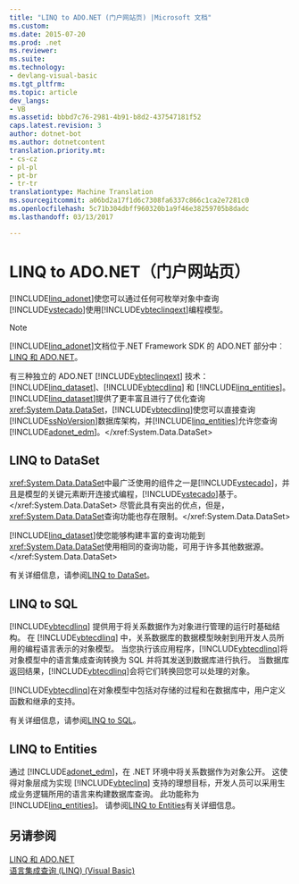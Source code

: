 ```yaml
---
title: "LINQ to ADO.NET (门户网站页) |Microsoft 文档"
ms.custom: 
ms.date: 2015-07-20
ms.prod: .net
ms.reviewer: 
ms.suite: 
ms.technology:
- devlang-visual-basic
ms.tgt_pltfrm: 
ms.topic: article
dev_langs:
- VB
ms.assetid: bbbd7c76-2981-4b91-b8d2-437547181f52
caps.latest.revision: 3
author: dotnet-bot
ms.author: dotnetcontent
translation.priority.mt:
- cs-cz
- pl-pl
- pt-br
- tr-tr
translationtype: Machine Translation
ms.sourcegitcommit: a06bd2a17f1d6c7308fa6337c866c1ca2e7281c0
ms.openlocfilehash: 5c71b304dbff960320b1a9f46e38259705b8dadc
ms.lasthandoff: 03/13/2017

---
```

# <a name="linq-to-adonet-portal-page"></a>LINQ to ADO.NET（门户网站页）
[!INCLUDE[linq_adonet](../../../../csharp/programming-guide/concepts/linq/includes/linq_adonet_md.md)]使您可以通过任何可枚举对象中查询[!INCLUDE[vstecado](../../../../csharp/programming-guide/concepts/linq/includes/vstecado_md.md)]使用[!INCLUDE[vbteclinqext](../../../../csharp/getting-started/includes/vbteclinqext_md.md)]编程模型。  
  
> [!NOTE]
>  [!INCLUDE[linq_adonet](../../../../csharp/programming-guide/concepts/linq/includes/linq_adonet_md.md)]文档位于.NET Framework SDK 的 ADO.NET 部分中︰ [LINQ 和 ADO.NET](http://msdn.microsoft.com/library/bf0c8f93-3ff7-49f3-8aed-f2b7ac938dec)。  
  
 有三种独立的 ADO.NET [!INCLUDE[vbteclinqext](../../../../csharp/getting-started/includes/vbteclinqext_md.md)] 技术：[!INCLUDE[linq_dataset](../../../../csharp/programming-guide/concepts/linq/includes/linq_dataset_md.md)]、[!INCLUDE[vbtecdlinq](../../../../csharp/includes/vbtecdlinq_md.md)] 和 [!INCLUDE[linq_entities](../../../../csharp/programming-guide/concepts/linq/includes/linq_entities_md.md)]。 [!INCLUDE[linq_dataset](../../../../csharp/programming-guide/concepts/linq/includes/linq_dataset_md.md)]提供了更丰富且进行了优化查询<xref:System.Data.DataSet>，[!INCLUDE[vbtecdlinq](../../../../csharp/includes/vbtecdlinq_md.md)]使您可以直接查询[!INCLUDE[ssNoVersion](../../../../csharp/programming-guide/concepts/linq/includes/ssnoversion_md.md)]数据库架构，并[!INCLUDE[linq_entities](../../../../csharp/programming-guide/concepts/linq/includes/linq_entities_md.md)]允许您查询[!INCLUDE[adonet_edm](../../../../csharp/programming-guide/concepts/linq/includes/adonet_edm_md.md)]。</xref:System.Data.DataSet>  
  
## <a name="linq-to-dataset"></a>LINQ to DataSet  
 <xref:System.Data.DataSet>中最广泛使用的组件之一是[!INCLUDE[vstecado](../../../../csharp/programming-guide/concepts/linq/includes/vstecado_md.md)]，并且是模型的关键元素断开连接式编程，[!INCLUDE[vstecado](../../../../csharp/programming-guide/concepts/linq/includes/vstecado_md.md)]基于。</xref:System.Data.DataSet> 尽管此具有突出的优点，但是，<xref:System.Data.DataSet>查询功能也存在限制。</xref:System.Data.DataSet>  
  
 [!INCLUDE[linq_dataset](../../../../csharp/programming-guide/concepts/linq/includes/linq_dataset_md.md)]使您能够构建丰富的查询功能到<xref:System.Data.DataSet>使用相同的查询功能，可用于许多其他数据源。</xref:System.Data.DataSet>  
  
 有关详细信息，请参阅[LINQ to DataSet](http://msdn.microsoft.com/library/743e3755-3ecb-45a2-8d9b-9ed41f0dcf17)。  
  
## <a name="linq-to-sql"></a>LINQ to SQL  
 [!INCLUDE[vbtecdlinq](../../../../csharp/includes/vbtecdlinq_md.md)] 提供用于将关系数据作为对象进行管理的运行时基础结构。 在 [!INCLUDE[vbtecdlinq](../../../../csharp/includes/vbtecdlinq_md.md)] 中，关系数据库的数据模型映射到用开发人员所用的编程语言表示的对象模型。 当您执行该应用程序，[!INCLUDE[vbtecdlinq](../../../../csharp/includes/vbtecdlinq_md.md)]将对象模型中的语言集成查询转换为 SQL 并将其发送到数据库进行执行。 当数据库返回结果，[!INCLUDE[vbtecdlinq](../../../../csharp/includes/vbtecdlinq_md.md)]会将它们转换回您可以处理的对象。  
  
 [!INCLUDE[vbtecdlinq](../../../../csharp/includes/vbtecdlinq_md.md)]在对象模型中包括对存储的过程和在数据库中，用户定义函数和继承的支持。  
  
 有关详细信息，请参阅[LINQ to SQL](https://msdn.microsoft.com/library/bb386976)。  
  
## <a name="linq-to-entities"></a>LINQ to Entities  
 通过 [!INCLUDE[adonet_edm](../../../../csharp/programming-guide/concepts/linq/includes/adonet_edm_md.md)]，在 .NET 环境中将关系数据作为对象公开。 这使得对象层成为实现 [!INCLUDE[vbteclinq](../../../../csharp/includes/vbteclinq_md.md)] 支持的理想目标，开发人员可以采用生成业务逻辑所用的语言来构建数据库查询。 此功能称为 [!INCLUDE[linq_entities](../../../../csharp/programming-guide/concepts/linq/includes/linq_entities_md.md)]。 请参阅[LINQ to Entities](http://msdn.microsoft.com/library/641f9b68-9046-47a1-abb0-1c8eaeda0e2d)有关详细信息。  
  
## <a name="see-also"></a>另请参阅  
 [LINQ 和 ADO.NET](http://msdn.microsoft.com/library/bf0c8f93-3ff7-49f3-8aed-f2b7ac938dec)   
 [语言集成查询 (LINQ) (Visual Basic)](../../../../visual-basic/programming-guide/concepts/linq/index.md)
